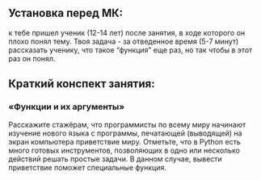 ## Установка перед МК: 
к тебе пришел ученик (12-14 лет) после занятия, в ходе которого он плохо понял тему. Твоя задача - за отведенное время (5-7 минут) рассказать ученику,  что такое “функция” еще раз, но так чтобы в этот раз он понял.

## Краткий конспект занятия: 
### «Функции и их аргументы»
Расскажите стажёрам, что программисты по всему миру начинают изучение нового языка с программы, печатающей (выводящей) на экран компьютера приветствие миру. 
Отметьте, что в Python есть много готовых инструментов, позволяющих в одно или несколько действий решать простые задачи. В данном случае, вывести приветствие поможет специальные функция. 

